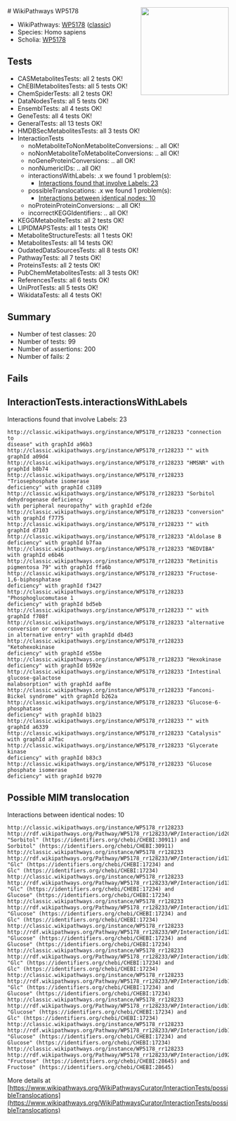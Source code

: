 <img style="float: right; width: 200px" src="https://upload.wikimedia.org/wikipedia/commons/thumb/8/83/Wplogo_with_text_500.png/640px-Wplogo_with_text_500.png" />
# WikiPathways WP5178

* WikiPathways: [WP5178](https://wikipathways.org/pathways/WP5178) ([classic](https://classic.wikipathways.org/instance/WP5178))
* Species: Homo sapiens
* Scholia: [WP5178](https://scholia.toolforge.org/wikipathways/WP5178)
## Tests
* CASMetabolitesTests: all 2 tests OK!
* ChEBIMetabolitesTests: all 5 tests OK!
* ChemSpiderTests: all 2 tests OK!
* DataNodesTests: all 5 tests OK!
* EnsemblTests: all 4 tests OK!
* GeneTests: all 4 tests OK!
* GeneralTests: all 13 tests OK!
* HMDBSecMetabolitesTests: all 3 tests OK!
* InteractionTests
    * noMetaboliteToNonMetaboliteConversions: .. all OK!
    * noNonMetaboliteToMetaboliteConversions: .. all OK!
    * noGeneProteinConversions: .. all OK!
    * nonNumericIDs: .. all OK!
    * interactionsWithLabels: .x we found 1 problem(s):
        * [Interactions found that involve Labels: 23](#fe97a8da)
    * possibleTranslocations: .x we found 1 problem(s):
        * [Interactions between identical nodes: 10](#661ebeea)
    * noProteinProteinConversions: .. all OK!
    * incorrectKEGGIdentifiers: .. all OK!
* KEGGMetaboliteTests: all 2 tests OK!
* LIPIDMAPSTests: all 1 tests OK!
* MetaboliteStructureTests: all 1 tests OK!
* MetabolitesTests: all 14 tests OK!
* OudatedDataSourcesTests: all 8 tests OK!
* PathwayTests: all 7 tests OK!
* ProteinsTests: all 2 tests OK!
* PubChemMetabolitesTests: all 3 tests OK!
* ReferencesTests: all 6 tests OK!
* UniProtTests: all 5 tests OK!
* WikidataTests: all 4 tests OK!


## Summary

* Number of test classes: 20
* Number of tests: 99
* Number of assertions: 200
* Number of fails: 2

## Fails

<a name="fe97a8da" />

## InteractionTests.interactionsWithLabels

Interactions found that involve Labels: 23
```
http://classic.wikipathways.org/instance/WP5178_rr128233 "connection to
disease" with graphId a96b3
http://classic.wikipathways.org/instance/WP5178_rr128233 "" with graphId a09d4
http://classic.wikipathways.org/instance/WP5178_rr128233 "HMSNR" with graphId b8b74
http://classic.wikipathways.org/instance/WP5178_rr128233 "Triosephosphate isomerase
deficiency" with graphId c3189
http://classic.wikipathways.org/instance/WP5178_rr128233 "Sorbitol dehydrogenase deficiency
with peripheral neuropathy" with graphId ef2de
http://classic.wikipathways.org/instance/WP5178_rr128233 "conversion" with graphId f7775
http://classic.wikipathways.org/instance/WP5178_rr128233 "" with graphId d7103
http://classic.wikipathways.org/instance/WP5178_rr128233 "Aldolase B
deficiency" with graphId b7faa
http://classic.wikipathways.org/instance/WP5178_rr128233 "NEDVIBA" with graphId e6b46
http://classic.wikipathways.org/instance/WP5178_rr128233 "Retinitis pigmentosa 79" with graphId ffa6b
http://classic.wikipathways.org/instance/WP5178_rr128233 "Fructose-1,6-biphosphatase
deficiency" with graphId f3427
http://classic.wikipathways.org/instance/WP5178_rr128233 "Phosphoglucomutase 1
deficiency" with graphId bd5eb
http://classic.wikipathways.org/instance/WP5178_rr128233 "" with graphId f708f
http://classic.wikipathways.org/instance/WP5178_rr128233 "alternative conversion or conversion
in alternative entry" with graphId db4d3
http://classic.wikipathways.org/instance/WP5178_rr128233 "Ketohexokinase
deficiency" with graphId e55be
http://classic.wikipathways.org/instance/WP5178_rr128233 "Hexokinase deficiency" with graphId b592e
http://classic.wikipathways.org/instance/WP5178_rr128233 "Intestinal glucose-galactose
malabsorption" with graphId aaf8e
http://classic.wikipathways.org/instance/WP5178_rr128233 "Fanconi-Bickel syndrome" with graphId b262a
http://classic.wikipathways.org/instance/WP5178_rr128233 "Glucose-6-phosphatase
deficiency" with graphId b1b23
http://classic.wikipathways.org/instance/WP5178_rr128233 "" with graphId a6339
http://classic.wikipathways.org/instance/WP5178_rr128233 "Catalysis" with graphId a7fac
http://classic.wikipathways.org/instance/WP5178_rr128233 "Glycerate kinase
deficiency" with graphId b83c3
http://classic.wikipathways.org/instance/WP5178_rr128233 "Glucose phosphate isomerase
deficiency" with graphId b9270
```

<a name="661ebeea" />

## Possible MIM translocation

Interactions between identical nodes: 10
```
http://classic.wikipathways.org/instance/WP5178_rr128233 http://rdf.wikipathways.org/Pathway/WP5178_rr128233/WP/Interaction/id20c278e1 "Sorbitol" (https://identifiers.org/chebi/CHEBI:30911) and 
Sorbitol" (https://identifiers.org/chebi/CHEBI:30911)
http://classic.wikipathways.org/instance/WP5178_rr128233 http://rdf.wikipathways.org/Pathway/WP5178_rr128233/WP/Interaction/id131d5722 "Glc" (https://identifiers.org/chebi/CHEBI:17234) and 
Glc" (https://identifiers.org/chebi/CHEBI:17234)
http://classic.wikipathways.org/instance/WP5178_rr128233 http://rdf.wikipathways.org/Pathway/WP5178_rr128233/WP/Interaction/id131d5722 "Glc" (https://identifiers.org/chebi/CHEBI:17234) and 
Glucose" (https://identifiers.org/chebi/CHEBI:17234)
http://classic.wikipathways.org/instance/WP5178_rr128233 http://rdf.wikipathways.org/Pathway/WP5178_rr128233/WP/Interaction/id131d5722 "Glucose" (https://identifiers.org/chebi/CHEBI:17234) and 
Glc" (https://identifiers.org/chebi/CHEBI:17234)
http://classic.wikipathways.org/instance/WP5178_rr128233 http://rdf.wikipathways.org/Pathway/WP5178_rr128233/WP/Interaction/id131d5722 "Glucose" (https://identifiers.org/chebi/CHEBI:17234) and 
Glucose" (https://identifiers.org/chebi/CHEBI:17234)
http://classic.wikipathways.org/instance/WP5178_rr128233 http://rdf.wikipathways.org/Pathway/WP5178_rr128233/WP/Interaction/idb199c6df "Glc" (https://identifiers.org/chebi/CHEBI:17234) and 
Glc" (https://identifiers.org/chebi/CHEBI:17234)
http://classic.wikipathways.org/instance/WP5178_rr128233 http://rdf.wikipathways.org/Pathway/WP5178_rr128233/WP/Interaction/idb199c6df "Glc" (https://identifiers.org/chebi/CHEBI:17234) and 
Glucose" (https://identifiers.org/chebi/CHEBI:17234)
http://classic.wikipathways.org/instance/WP5178_rr128233 http://rdf.wikipathways.org/Pathway/WP5178_rr128233/WP/Interaction/idb199c6df "Glucose" (https://identifiers.org/chebi/CHEBI:17234) and 
Glc" (https://identifiers.org/chebi/CHEBI:17234)
http://classic.wikipathways.org/instance/WP5178_rr128233 http://rdf.wikipathways.org/Pathway/WP5178_rr128233/WP/Interaction/idb199c6df "Glucose" (https://identifiers.org/chebi/CHEBI:17234) and 
Glucose" (https://identifiers.org/chebi/CHEBI:17234)
http://classic.wikipathways.org/instance/WP5178_rr128233 http://rdf.wikipathways.org/Pathway/WP5178_rr128233/WP/Interaction/id92a3d684 "Fructose" (https://identifiers.org/chebi/CHEBI:28645) and 
Fructose" (https://identifiers.org/chebi/CHEBI:28645)
```

More details at [https://www.wikipathways.org/WikiPathwaysCurator/InteractionTests/possibleTranslocations](https://www.wikipathways.org/WikiPathwaysCurator/InteractionTests/possibleTranslocations)

